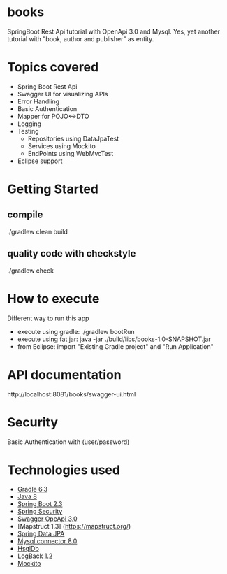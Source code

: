 # books
SpringBoot Rest Api tutorial with OpenApi 3.0 and Mysql.
Yes, yet another tutorial with "book, author and publisher" as entity.

# Topics covered
- Spring Boot Rest Api
- Swagger UI for visualizing APIs
- Error Handling
- Basic Authentication
- Mapper for POJO<->DTO 
- Logging
- Testing
    - Repositories using DataJpaTest
    - Services using Mockito
    - EndPoints using WebMvcTest
- Eclipse support

# Getting Started
## compile
./gradlew clean build

## quality code with checkstyle
./gradlew check

# How to execute
Different way to run this app
- execute using gradle: ./gradlew bootRun
- execute using fat jar: java -jar ./build/libs/books-1.0-SNAPSHOT.jar
- from Eclipse: import "Existing Gradle project" and "Run Application"

# API documentation
http://localhost:8081/books/swagger-ui.html

# Security
Basic Authentication with (user/password)

# Technologies used
- [Gradle 6.3](https://gradle.org/)
- [Java 8](http://www.oracle.com/technetwork/java/javaee/overview/index.html)
- [Spring Boot 2.3](https://spring.io/projects/spring-boot)
- [Spring Security](https://spring.io/projects/spring-security)
- [Swagger OpeApi 3.0](https://swagger.io/specification/)
- [Mapstruct 1.3] (https://mapstruct.org/)
- [Spring Data JPA](https://projects.spring.io/spring-data-jpa)
- [Mysql connector 8.0](https://www.mysql.com/products/connector/)
- [HsqlDb](http://hsqldb.org/)
- [LogBack 1.2](https://logback.qos.ch/)
- [Mockito](https://site.mockito.org/)
